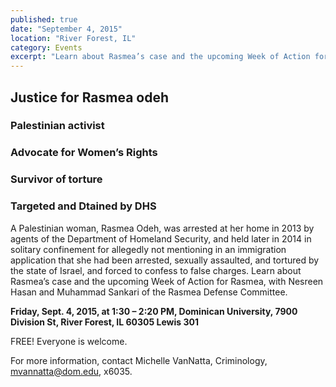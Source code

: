 ```yaml
---
published: true
date: "September 4, 2015"
location: "River Forest, IL"
category: Events
excerpt: "Learn about Rasmea’s case and the upcoming Week of Action for Rasmea, with Nesreen Hasan and Muhammad Sankari of the Rasmea Defense Committee."
---
```



## Justice for Rasmea odeh 

### Palestinian activist

### Advocate for Women’s Rights

### Survivor of torture

### Targeted and Dtained by DHS

A Palestinian woman, Rasmea Odeh, was arrested at her home in 2013 by agents of the Department of Homeland Security, and held later in 2014 in solitary confinement for allegedly not mentioning in an immigration application that she had been arrested, sexually assaulted, and tortured by the state of Israel, and forced to confess to false charges. Learn about Rasmea’s case and the upcoming Week of Action for Rasmea, with Nesreen Hasan and Muhammad Sankari of the Rasmea Defense Committee. 

**Friday, Sept. 4, 2015, at 1:30 – 2:20 PM, Dominican University, 7900 Division St, River Forest, IL 60305 Lewis 301**

FREE! Everyone is welcome. 

For more information, contact Michelle VanNatta, Criminology, [mvannatta@dom.edu](mailto:mvannatta@dom.edu), x6035.
